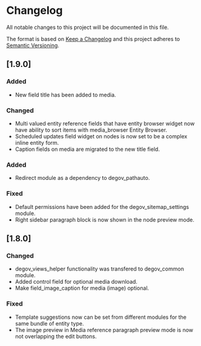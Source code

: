 # Changelog
All notable changes to this project will be documented in this file.

The format is based on [Keep a Changelog](http://keepachangelog.com/en/1.0.0/)
and this project adheres to [Semantic Versioning](http://semver.org/spec/v2.0.0.html).

## [1.9.0]
### Added
- New field title has been added to media.

### Changed
- Multi valued entity reference fields that have entity browser widget now have ability to sort items
  with media_browser Entity Browser.
- Scheduled updates field widget on nodes is now set to be a complex inline entity form.
- Caption fields on media are migrated to the new title field.

### Added
- Redirect module as a dependency to degov_pathauto.

### Fixed
- Default permissions have been added for the degov_sitemap_settings module.
- Right sidebar paragraph block is now shown in the node preview mode.

## [1.8.0]
### Changed
- degov_views_helper functionality was transfered to degov_common module.
- Added control field for optional media download.
- Make field_image_caption for media (image) optional.

### Fixed
- Template suggestions now can be set from different modules for the same bundle of entity type.
- The image preview in Media reference paragraph preview mode is now not overlapping the edit buttons.
